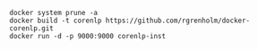     docker system prune -a
    docker build -t corenlp https://github.com/rgrenholm/docker-corenlp.git
    docker run -d -p 9000:9000 corenlp-inst

